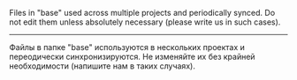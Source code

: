 Files in "base" used across multiple projects and periodically synced. Do not edit them unless absolutely necessary (please write us in such cases).

---

Файлы в папке "base" используются в нескольких проектах и переодически синхронизируются. Не изменяйте их без крайней необходимости (напишите нам в таких случаях).

